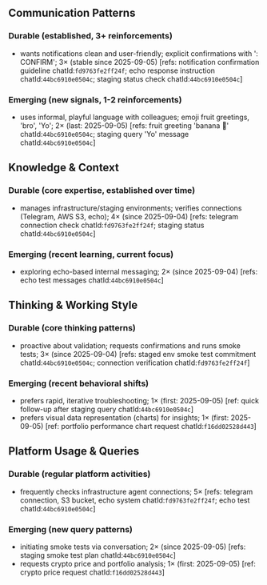 ## Communication Patterns
### Durable (established, 3+ reinforcements)
- wants notifications clean and user-friendly; explicit confirmations with ': CONFIRM'; 3× (stable since 2025-09-05) [refs: notification confirmation guideline chatId:`fd9763fe2ff24f`; echo response instruction chatId:`44bc6910e0504c`; staging status check chatId:`44bc6910e0504c`]

### Emerging (new signals, 1-2 reinforcements)
- uses informal, playful language with colleagues; emoji fruit greetings, 'bro', 'Yo'; 2× (last: 2025-09-05) [refs: fruit greeting 'banana 🍌' chatId:`44bc6910e0504c`; staging query 'Yo' message chatId:`44bc6910e0504c`]

## Knowledge & Context
### Durable (core expertise, established over time)
- manages infrastructure/staging environments; verifies connections (Telegram, AWS S3, echo); 4× (since 2025-09-04) [refs: telegram connection check chatId:`fd9763fe2ff24f`; staging status chatId:`44bc6910e0504c`]

### Emerging (recent learning, current focus)
- exploring echo-based internal messaging; 2× (since 2025-09-04) [refs: echo test messages chatId:`44bc6910e0504c`]

## Thinking & Working Style
### Durable (core thinking patterns)
- proactive about validation; requests confirmations and runs smoke tests; 3× (since 2025-09-04) [refs: staged env smoke test commitment chatId:`44bc6910e0504c`; connection verification chatId:`fd9763fe2ff24f`]

### Emerging (recent behavioral shifts)
- prefers rapid, iterative troubleshooting; 1× (first: 2025-09-05) [ref: quick follow-up after staging query chatId:`44bc6910e0504c`]
- prefers visual data representation (charts) for insights; 1× (first: 2025-09-05) [ref: portfolio performance chart request chatId:`f16dd02528d443`]

## Platform Usage & Queries
### Durable (regular platform activities)
- frequently checks infrastructure agent connections; 5× [refs: telegram connection, S3 bucket, echo system chatId:`fd9763fe2ff24f`; echo test chatId:`44bc6910e0504c`]

### Emerging (new query patterns)
- initiating smoke tests via conversation; 2× (since 2025-09-05) [refs: staging smoke test plan chatId:`44bc6910e0504c`]
- requests crypto price and portfolio analysis; 1× (first: 2025-09-05) [ref: crypto price request chatId:`f16dd02528d443`]